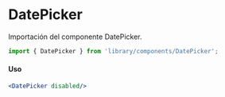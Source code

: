 # DatePicker

Importación del componente DatePicker.

```js
import { DatePicker } from 'library/components/DatePicker';
```

<!-- STORY -->

#### Uso

```jsx
<DatePicker disabled/>
```
